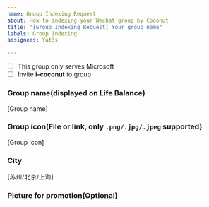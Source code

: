```yaml
---
name: Group Indexing Request
about: How to indexing your Wechat group by Coconut
title: "[Group Indexing Request] Your group name"
labels: Group Indexing
assignees: Yat3s

---
```


- [ ] This group only serves Microsoft
- [ ] Invite **i-coconut** to group

### Group name(displayed on Life Balance)
[Group name]

### Group icon(File or link, only `.png/.jpg/.jpeg` supported)
[Group icon]

### City
[苏州/北京/上海]

### Picture for promotion(Optional)
